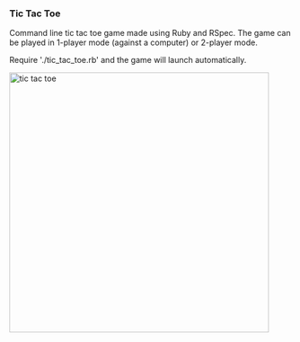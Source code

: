 ### Tic Tac Toe

Command line tic tac toe game made using Ruby and RSpec. The game can be played in 1-player mode (against a computer) or 2-player mode.

Require './tic_tac_toe.rb' and the game will launch automatically.

<img width="462" alt="tic tac toe" src="https://cloud.githubusercontent.com/assets/18581870/19864764/9aa694c0-9f91-11e6-8da7-d2c1a04f48a6.png">
